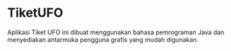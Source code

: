 # TiketUFO
Aplikasi Tiket UFO ini dibuat menggunakan bahasa pemrograman Java dan menyediakan antarmuka pengguna grafis yang mudah digunakan.
